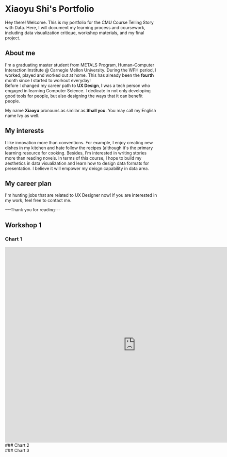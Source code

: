 # Xiaoyu Shi's Portfolio
Hey there! Welcome. 
This is my portfolio for the CMU Course Telling Story with Data. Here, I will document my learning process and coursework, including data visualization critique, workshop materials, and my final project.

## About me
I'm a graduating master student from METALS Program, Human-Computer Interaction Institute @ Carnegie Mellon University. During the WFH period, I worked, played and worked out at home. This has already been the **fourth** month since I started to workout everyday!
<br>Before I changed my career path to **UX Design**, I was a tech person who engaged in learning Computer Science. I dedicate in not only developing good tools for people, but also designing the ways that it can benefit people.

My name **Xiaoyu** pronouns as similar as **Shall you**. You may call my English name Ivy as well.

## My interests
I like innovation more than conventions. For example, I enjoy creating new dishes in my kitchen and hate follow the recipes (although it's the primary learning resource for cooking. Besides, I'm interested in writing stories more than reading novels.
In terms of this course, I hope to build my aesthetics in data visualization and learn how to design data formats for presentation. I believe it will empower my deisgn capability in data area.

## My career plan
I'm hunting jobs that are related to UX Designer now! If you are interested in my work, feel free to contact me. 

---Thank you for reading---

## Workshop 1
### Chart 1
<iframe src="https://data.oecd.org/chart/61Rm" width="860" height="645" style="border: 0" mozallowfullscreen="true" webkitallowfullscreen="true" allowfullscreen="true"><a href="https://data.oecd.org/chart/61Rm" target="_blank">OECD Chart: General government debt, Total, % of GDP, Annual, 2015</a></iframe>
### Chart 2
<div class="flourish-embed flourish-chart" data-src="visualisation/3191748" data-url="https://flo.uri.sh/visualisation/3191748/embed"><script src="https://public.flourish.studio/resources/embed.js"></script></div>
### Chart 3
